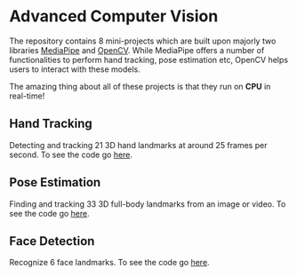 # Advanced Computer Vision

The repository contains 8 mini-projects which are built upon majorly two libraries [MediaPipe](https://mediapipe.dev/) and [OpenCV](https://opencv.org/). While MediaPipe offers a number of functionalities to perform hand tracking, pose estimation etc, OpenCV helps users to interact with these models.

The amazing thing about all of these projects is that they run on **CPU** in real-time!

## Hand Tracking

Detecting and tracking 21 3D hand landmarks at around 25 frames per second. To see the code go [here](handTracking).

## Pose Estimation

Finding and tracking 33 3D full-body landmarks from an image or video. To see the code go [here](poseEstimation).

## Face Detection

Recognize 6 face landmarks. To see the code go [here](faceDetection).
